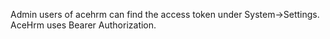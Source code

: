 Admin users of acehrm can find the access token under System->Settings.
AceHrm uses Bearer Authorization.
